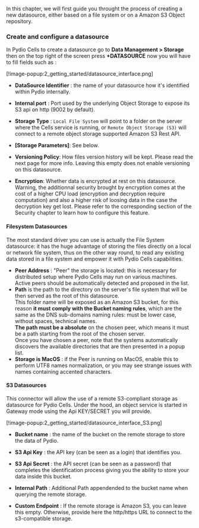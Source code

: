 In this chapter, we will first guide you throught the process of creating a new datasource, either based on a file system or on a Amazon S3 Object repository.

### Create and configure a datasource

In Pydio Cells to create a datasource go to **Data Management > Storage**
then on the top right of the screen press **+DATASOURCE** now you will have to fill fields such as :


[!image-popup:2_getting_started/datasource_interface.png]

* **DataSource Identifier** : the name of your datasource how it's identified within Pydio internally.

* **Internal port** : Port used by the underlying Object Storage to expose its S3 api on http (9002 by default). 

* **Storage Type** : `Local File System` will point to a folder on the server where the Cells service is running, or `Remote Object Storage (S3)` will connect to a remote object storage supported Amazon S3 Rest API.

* **[Storage Parameters]**: See below.

* **Versioning Policy**: How files version history will be kept. Please read the next page for more info. Leaving this empty does not enable versioning on this datasource.

* **Encryption**: Whether data is encrypted at rest on this datasource. Warning, the additionnal security brought by encryption comes at the cost of a higher CPU load (encryption and decryption require computation) and also a higher risk of loosing data in the case the decryption key get lost. Please refer to the corresponding section of the Security chapter to learn how to configure this feature.


#### Filesystem Datasources

The most standard driver you can use is actually the File System datasource: it has the huge advantage of storing the files directly on a local or network file system, thus on the other way round, to read any existing data stored in a file system and empower it with Pydio Cells capabilities.

* **Peer Address** : "Peer" the storage is located: this is necessary for distributed setup where Pydio Cells may run on various machines. Active peers should be automatically detected and proposed in the list.
* **Path** is the path to the directory on the server's file system that will be then served as the root of this datasource.  
This folder name will be exposed as an Amazon S3 bucket, for this reason **it must comply with the Bucket naming rules**, which are the same as the DNS sub-domains naming rules: must be lower case, without spaces, technical names.  
**The path must be a absolute** on the chosen peer, which means it must be a path starting from the root of the chosen server.  
Once you have chosen a peer, note that the systems automatically discovers the available directories that are then presented in a popup list.  
* **Storage is MacOS** : if the Peer is running on MacOS, enable this to perform UTF8 names normalization, or you may see strange issues with names containing accented characters.

#### S3 Datasources

This connector will allow the use of a remote S3-compliant storage as datasource for Pydio Cells. Under the hood, an object service is started in Gateway mode using the Api KEY/SECRET you will provide.

[!image-popup:2_getting_started/datasource_interface_S3.png]

* **Bucket name** : the name of the bucket on the remote storage to store the data of Pydio.

* **S3 Api Key** : the API key (can be seen as a login) that identifies you.

* **S3 Api Secret** : the API secret (can be seen as a password) that completes the identification process giving you the ability to store your data inside this bucket.

* **Internal Path** : Additional Path appendended to the bucket name when querying the remote storage.

* **Custom Endpoint** : If the remote storage is Amazon S3, you can leave this empty. Otherwise, provide here the http/https URL to connect to the s3-compatible storage.